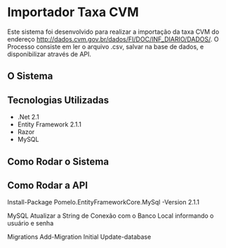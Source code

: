 # Importador Taxa CVM

Este sistema foi desenvolvido para realizar a importação da taxa CVM do endereço http://dados.cvm.gov.br/dados/FI/DOC/INF_DIARIO/DADOS/. O Processo consiste em ler o arquivo .csv, salvar na base de dados, e disponibilizar através de API.


## O Sistema


## Tecnologias Utilizadas
* .Net 2.1
* Entity Framework 2.1.1
* Razor
* MySQL

## Como Rodar o Sistema


## Como Rodar a API

Install-Package
Pomelo.EntityFrameworkCore.MySql -Version 2.1.1

MySQL
Atualizar a String de Conexão com o Banco Local informando o usuário e senha

Migrations
Add-Migration Initial
Update-database
